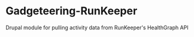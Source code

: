 Gadgeteering-RunKeeper
======================

Drupal module for pulling activity data from RunKeeper's HealthGraph API
